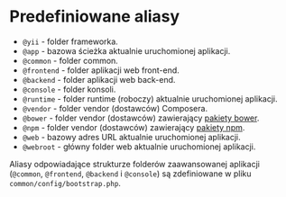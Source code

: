 Predefiniowane aliasy
=====================

- `@yii` - folder frameworka.
- `@app` - bazowa ścieżka aktualnie uruchomionej aplikacji.
- `@common` - folder common.
- `@frontend` - folder aplikacji web front-end.
- `@backend` - folder aplikacji web back-end.
- `@console` - folder konsoli.
- `@runtime` - folder runtime (roboczy) aktualnie uruchomionej aplikacji.
- `@vendor` - folder vendor (dostawców) Composera.
- `@bower` - folder vendor (dostawców) zawierający [pakiety bower](http://bower.io/).
- `@npm` - folder vendor (dostawców) zawierający [pakiety npm](https://www.npmjs.org/).
- `@web` - bazowy adres URL aktualnie uruchomionej aplikacji.
- `@webroot` - główny folder web aktualnie uruchomionej aplikacji.

Aliasy odpowiadające strukturze folderów zaawansowanej aplikacji (`@common`,  `@frontend`, `@backend` i `@console`) są 
zdefiniowane w pliku `common/config/bootstrap.php`.
